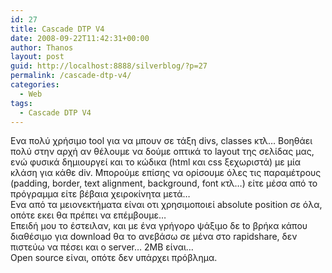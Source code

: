 ```yaml
---
id: 27
title: Cascade DTP V4
date: 2008-09-22T11:42:31+00:00
author: Thanos
layout: post
guid: http://localhost:8888/silverblog/?p=27
permalink: /cascade-dtp-v4/
categories:
  - Web
tags:
  - Cascade DTP V4
---
```

Ενα πολύ χρήσιμο tool για να μπουν σε τάξη divs, classes κτλ… Βοηθάει πολύ στην αρχή αν θέλουμε να δούμε οπτικά το layout της σελίδας μας, ενώ φυσικά δημιουργεί και το κώδικα (html και css ξεχωριστά) με μία κλάση για κάθε div. Μπορούμε επίσης να ορίσουμε όλες τις παραμέτρους (padding, border, text alignment, background, font κτλ…) είτε μέσα από το πρόγραμμα είτε βέβαια χειροκίνητα μετά…  
Ενα από τα μειονεκτήματα είναι οτι χρησιμοποιεί absolute position σε όλα, οπότε εκει θα πρέπει να επέμβουμε…  
Επειδή μου το έστειλαν, και με ένα γρήγορο ψάξιμο δε to βρήκα κάπου διαθέσιμο για download θα το ανεβάσω σε μένα στο rapidshare, δεν πιστεύω να πέσει και ο server… 2MB είναι…  
Open source είναι, οπότε δεν υπάρχει πρόβλημα.